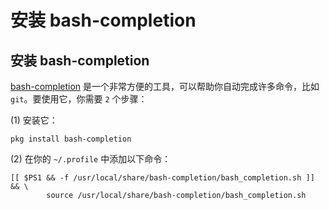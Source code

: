 # 安装 bash-completion

## 安装 bash-completion

[bash-completion](https://github.com/scop/bash-completion) 是一个非常方便的工具，可以帮助你自动完成许多命令，比如 `git`。要使用它，你需要 `2` 个步骤：

(1) 安装它：

```
pkg install bash-completion 
```

(2) 在你的 `~/.profile` 中添加以下命令：

```
[[ $PS1 && -f /usr/local/share/bash-completion/bash_completion.sh ]] && \
        source /usr/local/share/bash-completion/bash_completion.sh 
```
